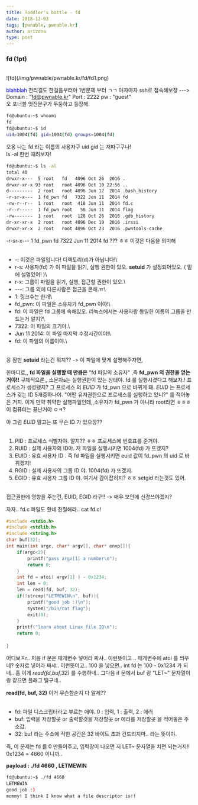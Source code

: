 ```yaml
---
title: Toddler's bottle - fd
date: 2018-12-03
tags: [pwnable, pwnable.kr]
author: arizona
type: post
---
```


### fd (1pt)
<br>
![fd](/img/pwnable/pwnable.kr/fd/fd1.png)

<span style = "color:blue">blahblah</span>
천리길도 한걸음부터야 1번문제 부터 ㄱㄱ 아자아자
ssh로 접속해보쟝 --->  Domain : "fd@pwnable.kr"   Port : 2222   pw : "guest"\
오 포너블 멋진문구가 두둥하고 등장해.

```sh
fd@ubuntu:~$ whoami
fd
fd@ubuntu:~$ id
uid=1004(fd) gid=1004(fd) groups=1004(fd)
```

오옹 나는 fd 라는 이름의 사용자구 uid gid 는 저따구구나!\
ls -al 한번 때려보쟈!

```sh
fd@ubuntu:~$ ls -al
total 40
drwxr-x---  5 root   fd   4096 Oct 26  2016 .
drwxr-xr-x 93 root   root 4096 Oct 10 22:56 ..
d---------  2 root   root 4096 Jun 12  2014 .bash_history
-r-sr-x---  1 fd_pwn fd   7322 Jun 11  2014 fd
-rw-r--r--  1 root   root  418 Jun 11  2014 fd.c
-r--r-----  1 fd_pwn root   50 Jun 11  2014 flag
-rw-------  1 root   root  128 Oct 26  2016 .gdb_history
dr-xr-xr-x  2 root   root 4096 Dec 19  2016 .irssi
drwxr-xr-x  2 root   root 4096 Oct 23  2016 .pwntools-cache
```

-r-sr-x---  1  fd_pwn  fd  7322 Jun 11 2014 fd  ??? ㅎㅎ  이것은 다음을 의미해<br><br>

- \-: 이것은 파일입니다! 디렉토리(d)가 아닙니다!\
- r-s: 사용자(fd) 가 이 파일을 읽기, 실행 권한이 있오. **setuid** 가 설정되어있오. ( 밑에 설명있어! )\
- r-x: 그룹이 파일을 읽기, 실행, 접근할 권한이 있오.\
- ---: 그룹 외에 다른사람은 접근을 몬해.ㅠ\
- 1: 링크수는 한개\
- fd_pwn: 이 파일은 소유자가 fd_pwn 이야!\
- fd:  이 파일은 fd 그룹에 속해있오. 리눅스에서는 사용자랑 동일한 이름의 그룹을 만드는거 알지?\
- 7322: 이 파일의 크기야.\
- Jun 11 2014: 이 파일 마지막 수정시간이야!\
- fd: 이 파일의 이름이야.\

<br>응 잠만 **setuid** 라는건 뭐지??  -> 이 파일에 맞게 설명해주자면,

한마디로,, **fd 파일을 실행할 때 만큼은** "fd 파일의 소유자" ,즉 **fd_pwn 의 권한을 얻는거야!!** 구체적으론,,  소문자s는 실행권한이 있는 상태야. fd 를 실행시켰다고 해보자.! 프로세스가 생성됐지? 그 프로세스 의 *EUID* 가 fd_pwn 으로 바뀌게 돼. *EUID* 는 프로세스가 갖는 ID 5개중하나야. "어떤 유저권한으로 프로세스를 실행하고 있니?" 를 적어놓은 거지.  이게 만약 취약한 실행파일인데,,소유자가 fd_pwn 가 아니라 root라면 ㅎㅎㅎ 이 컴퓨터는 끝난거야 ㅇㅋ?

아 그럼 *EUID* 말고는 또 무슨 ID 가 있으깡??<br><br>

1. PID : 프로세스 식별자야. 알지?? ㅎㅎ 프로세스에 번호표를 준거야.
2. RUID : 실제 사용자의 ID야. 저 파일을 실행시키면 1004(fd) 가 뜨겠지?
3. EUID : 유효 사용자 ID . 즉 fd 파일을 실행시키면 euid 값이 fd_pwn 의 uid 로 바뀌겠지!
4. RGID : 실제 사용자의 그룹 ID 야. 1004(fd) 가 뜨겠지.
5. EGID : 유효 사용자 그룹 ID 야. 여기서 감이잡히지? ㅎㅎ setgid 라는것도 있어.

<br>접근권한에 영향을 주는건, EUID, EGID 라구!! -> 매우 보안에 신경쓰야겠지?

자자.. fd.c 파일도 줬네 친절해라.. cat fd.c!

```c
#include <stdio.h>
#include <stdlib.h>
#include <string.h>
char buf[32];
int main(int argc, char* argv[], char* envp[]){
	if(argc<2){
		printf("pass argv[1] a number\n");
		return 0;
	}
	int fd = atoi( argv[1] ) - 0x1234;
	int len = 0;
	len = read(fd, buf, 32);
	if(!strcmp("LETMEWIN\n", buf)){
		printf("good job :)\n");
		system("/bin/cat flag");
		exit(0);
	}
	printf("learn about Linux file IO\n");
	return 0;

}
```

어디보ㅈr..  처음 if 문은 매개변수 넣어라 짜샤.. 이런뜻이고 ..
매개변수에 atoi 를 씌우네? 숫자로 넣어라 짜샤.. 이런뜻이고..
100 을 넣으면..  int  fd 는 100 - 0x1234 가 되네.. 흠 이게 *read(fd,buf,32)* 를 수행하네..
그다음 if 문에서 buf 랑 "LET~" 문자열이랑 같으면 플래그 떨구네..

**read(fd, buf, 32)** 이거 무슨함순지 다 알제??<br><br>

- fd:  파일 디스크립터라고 부르는 애야. 0 : 입력, 1 : 출력, 2 : 에러
- buf: 입력을 저장할곳 or 출력할것을 저장할곳 or 에러를 저장할곳 을 적어놓은 주소값.
- 32:  buf 라는 주소에 적힌 공간은 32 바이트 초과 건드리지마.. 라는 뜻이야.

즉, 이 문제는 fd 를 0 만들어주고, 입력창이 나오면 저 LET~ 문자열을 치면 되는거지!!  0x1234 = 4660 이니까..

**payload : ./fd 4660  ,  LETMEWIN**

```sh
fd@ubuntu:~$ ./fd 4660
LETMEWIN
good job :)
mommy! I think I know what a file descriptor is!!
```
